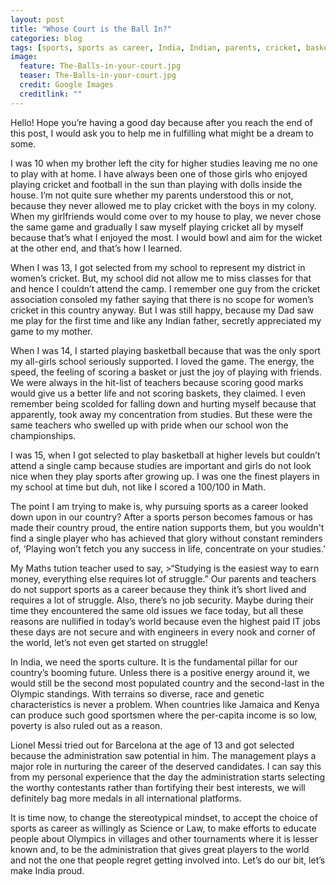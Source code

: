 ```yaml
---
layout: post
title: "Whose Court is the Ball In?"
categories: blog
tags: [sports, sports as career, India, Indian, parents, cricket, basketball]
image:
  feature: The-Balls-in-your-court.jpg
  teaser: The-Balls-in-your-court.jpg
  credit: Google Images
  creditlink: ""
---
```


Hello! Hope you’re having a good day because after you reach the end of this post, I would ask you to help me in fulfilling what might be a dream to some.

I was 10 when my brother left the city for higher studies leaving me no one to play with at home. I have always been one of those girls who enjoyed playing cricket and football in the sun than playing with dolls inside the house. I’m not quite sure whether my parents understood this or not, because they never allowed me to play cricket with the boys in my colony. When my girlfriends would come over to my house to play, we never chose the same game and gradually I saw myself playing cricket all by myself because that’s what I enjoyed the most. I would bowl and aim for the wicket at the other end, and that’s how I learned.

When I was 13, I got selected from my school to represent my district in women’s cricket. But, my school did not allow me to miss classes for that and hence I couldn’t attend the camp. I remember one guy from the cricket association consoled my father saying that there is no scope for women’s cricket in this country anyway. But I was still happy, because my Dad saw me play for the first time and like any Indian father, secretly appreciated my game to my mother.

When I was 14, I started playing basketball because that was the only sport my all-girls school seriously supported. I loved the game. The energy, the speed, the feeling of scoring a basket or just the joy of playing with friends. We were always in the hit-list of teachers because scoring good marks would give us a better life and not scoring baskets, they claimed. I even remember being scolded for falling down and hurting myself because that apparently, took away my concentration from studies. But these were the same teachers who swelled up with pride when our school won the championships.

I was 15, when I got selected to play basketball at higher levels but couldn’t attend a single camp because studies are important and girls do not look nice when they play sports after growing up. I was one the finest players in my school at time but duh, not like I scored a 100/100 in Math.

The point I am trying to make is, why pursuing sports as a career looked down upon in our country? After a sports person becomes famous or has made their country proud, the entire nation supports them, but you wouldn't find a single player who has achieved that glory without constant reminders of, ‘Playing won’t fetch you any success in life, concentrate on your studies.’

My Maths tution teacher used to say, >“Studying is the easiest way to earn money, everything else requires lot of struggle.” Our parents and teachers do not support sports as a career because they think it’s short lived and requires a lot of struggle. Also, there’s no job security. Maybe during their time they encountered the same old issues we face today, but all these reasons are nullified in today’s world because even the highest paid IT jobs these days are not secure and with engineers in every nook and corner of the world, let’s not even get started on struggle!

In India, we need the sports culture. It is the fundamental pillar for our country’s booming future. Unless there is a positive energy around it, we would still be the second most populated country and the second-last in the Olympic standings. With terrains so diverse, race and genetic characteristics is never a problem. When countries like Jamaica and Kenya can produce such good sportsmen where the per-capita income is so low, poverty is also ruled out as a reason.

Lionel Messi tried out for Barcelona at the age of 13 and got selected because the administration saw potential in him. The management plays a major role in nurturing the career of the deserved candidates. I can say this from my personal experience that the day the administration starts selecting the worthy contestants rather than fortifying their best interests, we will definitely bag more medals in all international platforms.

It is time now, to change the stereotypical mindset, to accept the choice of sports as career as willingly as Science or Law, to make efforts to educate people about  Olympics in villages and other tournaments where it is lesser known and, to be the administration that gives great players to the world and not the one that people regret getting involved into. Let’s do our bit, let’s make India proud.

